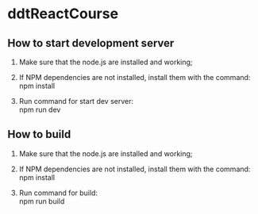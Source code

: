 # ddtReactCourse  

## How to start development server  

1. Make sure that the node.js are installed and working;  

2. If NPM dependencies are not installed, install them with the command:  
npm install  

3. Run command for start dev server:  
npm run dev  


## How to build  

1. Make sure that the node.js are installed and working;  

2. If NPM dependencies are not installed, install them with the command:  
npm install  

3. Run command for build:  
npm run build  
